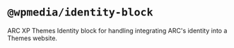 # `@wpmedia/identity-block`


ARC XP Themes Identity block for handling integrating ARC's identity into a Themes website. 

